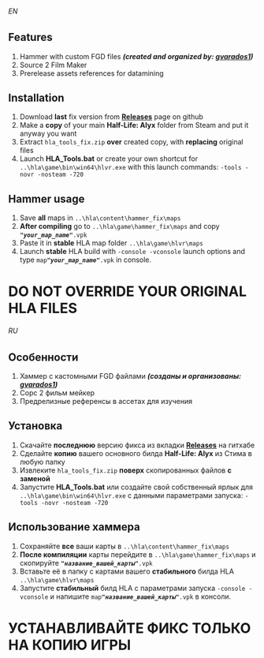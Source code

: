 ###### EN
## Features
1. Hammer with custom FGD files ***(created and organized by: [gvarados1](https://github.com/gvarados1/Half-Life-Alyx-FGD))***
2. Source 2 Film Maker
3. Prerelease assets references for datamining

## Installation
1. Download **last** fix version from **[Releases](https://github.com/gabefollower/hla_tools_fix/releases)** page on github
2. Make a **copy** of your main **Half-Life: Alyx** folder from Steam and put it anyway you want
3. Extract `hla_tools_fix.zip` **over** created copy, with **replacing** original files
4. Launch **HLA_Tools.bat** or create your own shortcut for `..\hla\game\bin\win64\hlvr.exe` with this launch commands: `-tools -novr -nosteam -720`

## Hammer usage
1. Save **all** maps in `..\hla\content\hammer_fix\maps`
2. **After compiling** go to `..\hla\game\hammer_fix\maps` and сopy ***`"your_map_name"`***`.vpk`
3. Paste it in **stable** HLA map folder `..\hla\game\hlvr\maps`
4. Launch **stable** HLA build with `-console -vconsole` launch options and type `map`***`"your_map_name"`***`.vpk` in console.

# DO NOT OVERRIDE YOUR ORIGINAL HLA FILES

###### RU
## Особенности
1. Хаммер с кастомными FGD файлами ***(созданы и организованы: [gvarados1](https://github.com/gvarados1/Half-Life-Alyx-FGD))***
2. Сорс 2 фильм мейкер
3. Предрелизные референсы в ассетах для изучения

## Установка
1. Скачайте **последнюю** версию фикса из вкладки **[Releases](https://github.com/gabefollower/hla_tools_fix/releases)** на гитхабе
2. Сделайте **копию** вашего основного билда **Half-Life: Alyx** из Стима в любую папку
3. Извлеките `hla_tools_fix.zip` **поверх** скопированных файлов **с заменой**
4. Запустите **HLA_Tools.bat** или создайте свой собственный ярлык для `..\hla\game\bin\win64\hlvr.exe` с данными параметрами запуска: `-tools -novr -nosteam -720`

## Использование хаммера
1. Сохраняйте **все** ваши карты в `..\hla\content\hammer_fix\maps`
2. **После компиляции** карты перейдите в `..\hla\game\hammer_fix\maps` и скопируйте ***`"название_вашей_карты"`***`.vpk`
3. Вставьте её в папку с картами вашего **стабильного** билда HLA `..\hla\game\hlvr\maps`
4. Запустите **стабильный** билд HLA с параметрами запуска `-console -vconsole` и напишите `map`***`"название_вашей_карты"`***`.vpk` в консоли.

# УСТАНАВЛИВАЙТЕ ФИКС ТОЛЬКО НА КОПИЮ ИГРЫ
